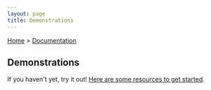 ```yaml
---
layout: page
title: Demonstrations
---
```


[Home](../) > [Documentation](./)

## Demonstrations


If you haven't yet, try it out! [Here are some resources to get
started](./).

